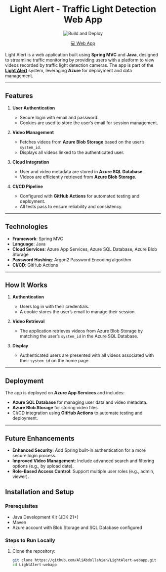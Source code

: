 <h1 align="center">Light Alert - Traffic Light Detection Web App</h1>

<p align="center">
  <img src="https://github.com/AliAbdollahian/LightAlert-webapp/actions/workflows/main_light-alert.yml/badge.svg" alt="Build and Deploy">
</p>

<p align="center">
<a href="https://light-alert-g9ajcnaqb6dweqeh.canadacentral-01.azurewebsites.net/">💻 Web App</a> 
</p>

Light Alert is a web application built using **Spring MVC** and **Java**, designed to streamline traffic monitoring by providing users with a platform to view videos recorded by traffic light detection cameras. The app is part of the [**Light Alert**](https://github.com/9yazz/Capstone) system, leveraging **Azure** for deployment and data management.

---

## Features

1. **User Authentication**
    - Secure login with email and password.
    - Cookies are used to store the user’s email for session management.

2. **Video Management**
    - Fetches videos from **Azure Blob Storage** based on the user’s `system_id`.
    - Displays all videos linked to the authenticated user.

3. **Cloud Integration**
    - User and video metadata are stored in **Azure SQL Database**.
    - Videos are efficiently retrieved from **Azure Blob Storage**.

4. **CI/CD Pipeline**
    - Configured with **GitHub Actions** for automated testing and deployment.
    - All tests pass to ensure reliability and consistency.

---

## Technologies

- **Framework**: Spring MVC
- **Language**: Java
- **Cloud Services**: Azure App Services, Azure SQL Database, Azure Blob Storage
- **Password Hashing**: Argon2 Password Encoding algorithm
- **CI/CD**: GitHub Actions

---

## How It Works

1. **Authentication**
    - Users log in with their credentials.
    - A cookie stores the user’s email to manage their session.

2. **Video Retrieval**
    - The application retrieves videos from Azure Blob Storage by matching the user’s `system_id` in the Azure SQL Database.

3. **Display**
    - Authenticated users are presented with all videos associated with their `system_id` on the home page.

---

## Deployment

The app is deployed on **Azure App Services** and includes:

- **Azure SQL Database** for managing user data and video metadata.
- **Azure Blob Storage** for storing video files.
- CI/CD integration using **GitHub Actions** to automate testing and deployment.

---
## Future Enhancements

- **Enhanced Security**: Add Spring built-in authentication for a more secure login process.
- **Improved Video Management**: Include advanced search and filtering options (e.g., by upload date).
- **Role-Based Access Control**: Support multiple user roles (e.g., admin, viewer).


## Installation and Setup

### Prerequisites
- Java Development Kit (JDK 21+)
- Maven
- Azure account with Blob Storage and SQL Database configured

### Steps to Run Locally
1. Clone the repository:
   ```bash
   git clone https://github.com/AliAbdollahian/LightAlert-webapp.git
   cd LightAlert-webapp
